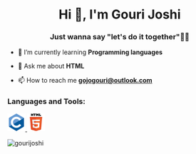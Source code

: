 <h1 align="center">Hi 👋, I'm Gouri Joshi</h1>
<h3 align="center">Just wanna say "let's do it together"🤝🥂</h3>

- 🌱 I’m currently learning **Programming languages**

- 💬 Ask me about **HTML**

- 📫 How to reach me **gojogouri@outlook.com**



<h3 align="left">Languages and Tools:</h3>
<p align="left"> <a href="https://www.cprogramming.com/" target="_blank" rel="noreferrer"> <img src="https://raw.githubusercontent.com/devicons/devicon/master/icons/c/c-original.svg" alt="c" width="40" height="40"/> </a> <a href="https://www.w3.org/html/" target="_blank" rel="noreferrer"> <img src="https://raw.githubusercontent.com/devicons/devicon/master/icons/html5/html5-original-wordmark.svg" alt="html5" width="40" height="40"/> </a> </p>

<p><img align="center" src="https://github-readme-streak-stats.herokuapp.com/?user=gourijoshi&" alt="gourijoshi" /></p>
